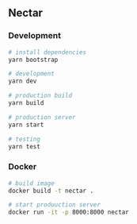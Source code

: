 ## Nectar

### Development

```bash
# install dependencies
yarn bootstrap

# development
yarn dev

# production build
yarn build

# production server
yarn start

# testing
yarn test
```

### Docker

```bash
# build image
docker build -t nectar .

# start produuction server
docker run -it -p 8000:8000 nectar
```
